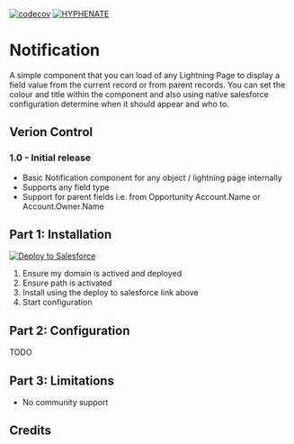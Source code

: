 [![codecov](https://codecov.io/gh/HYPHENATE/Notification/branch/master/graph/badge.svg)](https://codecov.io/gh/HYPHENATE/Notification)
[![HYPHENATE](https://circleci.com/gh/HYPHENATE/Notification.svg?style=svg&&circle-token=297c83f424a06b21dc3b4fa042318223464f67d7)](https://circleci.com/gh/HYPHENATE/Notification)

# Notification

A simple component that you can load of any Lightning Page to display a field value from the current record or from parent records. You can set the colour and title within the component and also using native salesforce configuration determine when it should appear and who to.

## Verion Control

### 1.0 - Initial release
- Basic Notification component for any object / lightning page internally
- Supports any field type
- Support for parent fields i.e. from Opportunity Account.Name or Account.Owner.Name

## Part 1: Installation

<a href="https://githubsfdeploy.herokuapp.com?owner=HYPHENATE&repo=Notification">
  <img alt="Deploy to Salesforce"
       src="https://raw.githubusercontent.com/afawcett/githubsfdeploy/master/deploy.png">
</a>

1. Ensure my domain is actived and deployed
2. Ensure path is activated
3. Install using the deploy to salesforce link above
4. Start configuration

## Part 2: Configuration

TODO

## Part 3: Limitations
- No community support

## Credits

